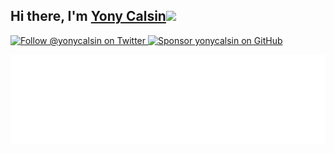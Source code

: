 ## Hi there, I'm <a href="https://www.yonycalsin.com/" target="blank">Yony Calsin<img src="https://raw.githubusercontent.com/syedareehaquasar/syedareehaquasar/master/gifs/Hi.gif" width="30px"></a>


<p>
  <a href="https://twitter.com/intent/follow?screen_name=yonycalsin">
    <img src="https://user-images.githubusercontent.com/7629661/87821427-202e0280-c870-11ea-9e38-8c7c74856753.png" width="144" alt="Follow @yonycalsin on Twitter" title="Follow @yonycalsin on Twitter">
  </a>

  <a href="https://github.com/sponsors/yonycalsin">
    <img src="https://user-images.githubusercontent.com/7629661/87821425-1f956c00-c870-11ea-9871-a76f99739501.png" width="156" alt="Sponsor yonycalsin on GitHub" title="Sponsor yonycalsin on GitHub">
  </a>
</p>


![](metrics.plugin.pagespeed.svg)

<!-- ![](metrics.plugin.languages.svg) -->
